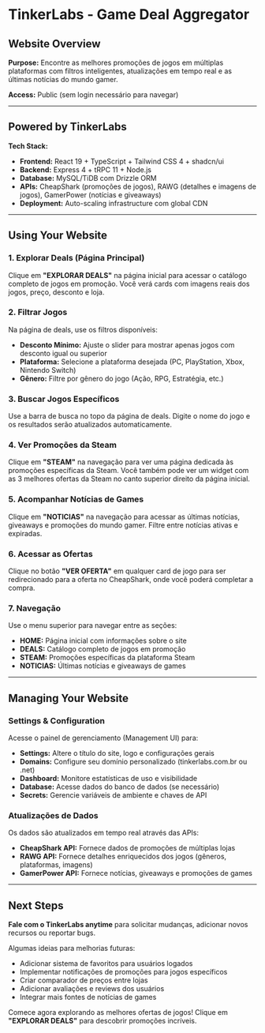 # TinkerLabs - Game Deal Aggregator

## Website Overview

**Purpose:** Encontre as melhores promoções de jogos em múltiplas plataformas com filtros inteligentes, atualizações em tempo real e as últimas notícias do mundo gamer.

**Access:** Public (sem login necessário para navegar)

---

## Powered by TinkerLabs

**Tech Stack:**
- **Frontend:** React 19 + TypeScript + Tailwind CSS 4 + shadcn/ui
- **Backend:** Express 4 + tRPC 11 + Node.js
- **Database:** MySQL/TiDB com Drizzle ORM
- **APIs:** CheapShark (promoções de jogos), RAWG (detalhes e imagens de jogos), GamerPower (notícias e giveaways)
- **Deployment:** Auto-scaling infrastructure com global CDN

---

## Using Your Website

### 1. Explorar Deals (Página Principal)

Clique em **"EXPLORAR DEALS"** na página inicial para acessar o catálogo completo de jogos em promoção. Você verá cards com imagens reais dos jogos, preço, desconto e loja.

### 2. Filtrar Jogos

Na página de deals, use os filtros disponíveis:
- **Desconto Mínimo:** Ajuste o slider para mostrar apenas jogos com desconto igual ou superior
- **Plataforma:** Selecione a plataforma desejada (PC, PlayStation, Xbox, Nintendo Switch)
- **Gênero:** Filtre por gênero do jogo (Ação, RPG, Estratégia, etc.)

### 3. Buscar Jogos Específicos

Use a barra de busca no topo da página de deals. Digite o nome do jogo e os resultados serão atualizados automaticamente.

### 4. Ver Promoções da Steam

Clique em **"STEAM"** na navegação para ver uma página dedicada às promoções específicas da Steam. Você também pode ver um widget com as 3 melhores ofertas da Steam no canto superior direito da página inicial.

### 5. Acompanhar Notícias de Games

Clique em **"NOTICIAS"** na navegação para acessar as últimas notícias, giveaways e promoções do mundo gamer. Filtre entre notícias ativas e expiradas.

### 6. Acessar as Ofertas

Clique no botão **"VER OFERTA"** em qualquer card de jogo para ser redirecionado para a oferta no CheapShark, onde você poderá completar a compra.

### 7. Navegação

Use o menu superior para navegar entre as seções:
- **HOME:** Página inicial com informações sobre o site
- **DEALS:** Catálogo completo de jogos em promoção
- **STEAM:** Promoções específicas da plataforma Steam
- **NOTICIAS:** Últimas notícias e giveaways de games

---

## Managing Your Website

### Settings & Configuration

Acesse o painel de gerenciamento (Management UI) para:
- **Settings:** Altere o título do site, logo e configurações gerais
- **Domains:** Configure seu domínio personalizado (tinkerlabs.com.br ou .net)
- **Dashboard:** Monitore estatísticas de uso e visibilidade
- **Database:** Acesse dados do banco de dados (se necessário)
- **Secrets:** Gerencie variáveis de ambiente e chaves de API

### Atualizações de Dados

Os dados são atualizados em tempo real através das APIs:
- **CheapShark API:** Fornece dados de promoções de múltiplas lojas
- **RAWG API:** Fornece detalhes enriquecidos dos jogos (gêneros, plataformas, imagens)
- **GamerPower API:** Fornece notícias, giveaways e promoções de games

---

## Next Steps

**Fale com o TinkerLabs anytime** para solicitar mudanças, adicionar novos recursos ou reportar bugs.

Algumas ideias para melhorias futuras:
- Adicionar sistema de favoritos para usuários logados
- Implementar notificações de promoções para jogos específicos
- Criar comparador de preços entre lojas
- Adicionar avaliações e reviews dos usuários
- Integrar mais fontes de notícias de games

Comece agora explorando as melhores ofertas de jogos! Clique em **"EXPLORAR DEALS"** para descobrir promoções incríveis.
